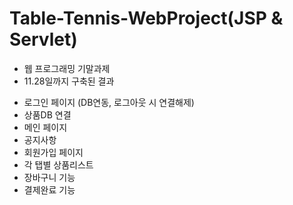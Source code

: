 # Table-Tennis-WebProject(JSP & Servlet)
* 웹 프로그래밍 기말과제 
* 11.28일까지 구축된 결과
 - 로그인 페이지 (DB연동, 로그아웃 시 연결해제)
 - 상품DB 연결
 - 메인 페이지
 - 공지사항
 - 회원가입 페이지
 - 각 탭별 상품리스트
 - 장바구니 기능
 - 결제완료 기능
